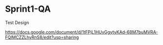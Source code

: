 # Sprint1-QA
Test Design

https://docs.google.com/document/d/1tFPjL1HUvGgytyKAd-68M7buMVRA-FQlMCZZLhyRnS8/edit?usp=sharing
